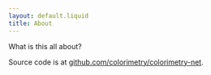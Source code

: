 ```yaml
---
layout: default.liquid
title: About
---
```


What is this all about?

Source code is at
[github.com/colorimetry/colorimetry-net](https://github.com/colorimetry/colorimetry-net).
